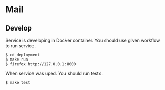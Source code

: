 # Mail



## Develop

Service is developing in Docker container.
You should use given workflow to run service.
```
$ cd deployment
$ make run
$ firefox http://127.0.0.1:8000
```

When service was uped. You should run tests.
```
$ make test
```
